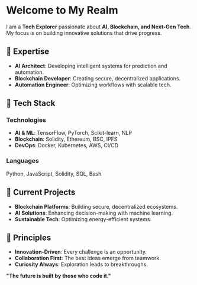 # Welcome to My Realm  

I am a **Tech Explorer** passionate about **AI, Blockchain, and Next-Gen Tech**. My focus is on building innovative solutions that drive progress.  

## 🔹 Expertise  

- **AI Architect**: Developing intelligent systems for prediction and automation.  
- **Blockchain Developer**: Creating secure, decentralized applications.  
- **Automation Engineer**: Optimizing workflows with scalable tech.  

## 🔹 Tech Stack  

### **Technologies**  
- **AI & ML**: TensorFlow, PyTorch, Scikit-learn, NLP  
- **Blockchain**: Solidity, Ethereum, BSC, IPFS  
- **DevOps**: Docker, Kubernetes, AWS, CI/CD  

### **Languages**  
Python, JavaScript, Solidity, SQL, Bash  

## 🔹 Current Projects  

- **Blockchain Platforms**: Building secure, decentralized ecosystems.  
- **AI Solutions**: Enhancing decision-making with machine learning.  
- **Sustainable Tech**: Optimizing energy-efficient systems.  

## 🔹 Principles  

- **Innovation-Driven**: Every challenge is an opportunity.  
- **Collaboration First**: The best ideas emerge from teamwork.  
- **Curiosity Always**: Exploration leads to breakthroughs.  

**"The future is built by those who code it."**
